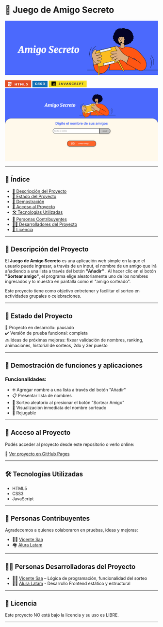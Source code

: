 # 🎁 Juego de Amigo Secreto

![Portada del proyecto](./assets/portada.png)

![HTML5](./assets/html5.png)
![CSS3](./assets/css3.png)
![JavaScript](./assets/js.png)
![Estado](./assets/status.png)

---

## 📑 Índice

- [🎯 Descripción del Proyecto](#-descripción-del-proyecto)
- [📌 Estado del Proyecto](#-estado-del-proyecto)
- [🧪 Demostración](#-demostración-de-funciones-y-aplicaciones)
- [🚪 Acceso al Proyecto](#-acceso-al-proyecto)
- [🛠️ Tecnologías Utilizadas](#-tecnologías-utilizadas)
- [🤝 Personas Contribuyentes](#-personas-contribuyentes)
- [👨‍💻 Desarrolladores del Proyecto](#-personas-desarrolladoras-del-proyecto)
- [📝 Licencia](#-licencia)

---

## 🎯 Descripción del Proyecto

El **Juego de Amigo Secreto** es una aplicación web simple en la que el usuario puede ingresar, a través de un input, el nombre de un amigo que irá añadiendo a una lista a través del botón **"Añadir"** . Al hacer clic en el botón **"Sortear amigo"**, el programa elige aleatoriamente uno de los nombres ingresados y lo muestra en pantalla como el "amigo sorteado".

Este proyecto tiene como objetivo entretener y facilitar el sorteo en actividades grupales o celebraciones.

---

## 📌 Estado del Proyecto

🚧 Proyecto en desarrollo: pausado  
✔️ Versión de prueba funcional: completa  
🔜 Ideas de próximas mejoras: fixear validación de nombres, ranking, animaciones, historial de sorteos, 2do y 3er puesto

---

## 🧪 Demostración de funciones y aplicaciones

### Funcionalidades:

- ➕ Agregar nombre a una lista a través del botón "Añadir"
- 📋 Presentar lista de nombres
- 🎲 Sorteo aleatorio al presionar el botón "Sortear Amigo"
- 👀 Visualización inmediata del nombre sorteado
- 🔁 Rejugable

---

## 🚪 Acceso al Proyecto

Podés acceder al proyecto desde este repositorio o verlo online:

🔗 [Ver proyecto en GitHub Pages](https://github.com/en-construcción)

---

## 🛠️ Tecnologías Utilizadas

- HTML5
- CSS3
- JavaScript

---

## 🤝 Personas Contribuyentes

Agradecemos a quienes colaboraron en pruebas, ideas y mejoras:

- 🙋‍♀️ [Vicente Saa](https://github.com/ebudy0410)
- 🏘️ [Alura Latam](https://github.com/alura-es-cursos)

---

## 👨‍💻 Personas Desarrolladoras del Proyecto

- 👨‍💻 [Vicente Saa](https://github.com/tucuenta) – Lógica de programación, funcionalidad del sorteo
- 👨‍💻 [Alura Latam](https://github.com/alura-es-cursos) - Desarrollo Frontend estático y estructural

---

## 📝 Licencia

Este proyecto NO está bajo la licencia y su uso es LIBRE.

---

